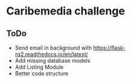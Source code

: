 # Caribemedia challenge

## ToDo

- Send email in background with https://flask-rq2.readthedocs.io/en/latest/
- Add missing database models
- Add Listing Module
- Better code structure
